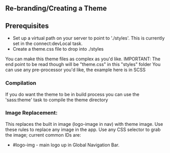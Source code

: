 ## Re-branding/Creating a Theme

## Prerequisites
 - Set up a virtual path on your server to point to './styles'.  This is currently set in the connect:devLocal task.
 - Create a theme.css file to drop into ./styles

You can make this theme files as complex as you'd like.
IMPORTANT: The end point to be read though will be "theme.css" in this "styles" folder
You can use any pre-processor you'd like, the example here is in SCSS

### Compilation
If you do want the theme to be in build process you can use the 'sass:theme' task to compile the theme directory

### Image Replacement:

This replaces the built in image (logo-image in nav) with theme image.
Use these rules to replace any image in the app.
Use any CSS selector to grab the image; current common IDs are:
  - #logo-img - main logo up in Global Navigation Bar.

